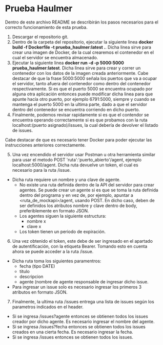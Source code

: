 # Prueba Haulmer
Dentro de este archivo README se describirán los pasos necesarios para el correcto funcionamiento de esta prueba.

1. Descargar el repositorio git.
2. Dentro de la carpeta del repositorio, ejecutar la siguiente linea **docker build -f Dockerfile -t prueba_haulmer:latest .**. Dicha linea sirve para crear una imagen de Docker, de la cual crearemos el contenedor en el cual el servidor se encuentra almacenado.
3. Ejecutar la siguiente linea **docker run -d -p 5000:5000 prueba_haulmer:latest**. Dicha linea sirve para crear y correr un contenedor con los datos de la imagen creada anteriormente. Cabe destacar de que la frase 5000:5000 señala los puertos que va a ocupar el servidor, tanto afuera del contenedor como dentro del contenedor respectivamente. Si es que el puerto 5000 se encuentra ocupado por alguna otra aplicación entonces puede modificar dicha linea para que apunte hacía otro puerto, por ejemplo 6791:5000, siempre y cuando se mantenga el puerto 5000 en la ultima parte, dado a que el servidor dentro del contenedor se encuentra corriendo en dicho puerto.
4. Finalmente, podemos revisar rapidamente si es que el contendor se encuentra operando correctamente si es que probamos con la ruta localhost:(puerto asignado)/issues, la cual debería de devolver el listado de issues.

Cabe destacar de que es necesario tener Docker para poder ejecutar las instrucciones anteriores correctamente.



5. Una vez encendido el servidor usar Postman u otra herramienta similar para usar el metodo POST 'ruta':'puerto_abierto'/agent, ejemplo localhost:5000/agent. Dicha ruta devuelve un token, el cual es necesario para la ruta /issue.
  * Dicha ruta requiere un nombre y una clave de agente.
    * No existe una ruta definida dentro de la API del servidor para crear agentes. Se puede crear un agente si es que se toma la ruta definida dentro del programa y en vez de, por ejemplo, apuntar a <ruta_de_mockapi>/agent, usando POST. En dicho caso, deben de ser definidos los atributos nombre y clave dentro de body, preferiblemente en formato JSON.
    * Los agentes siguen la siguiente estructura:
      * nombre x
      * clave x
    * Los token tienen un periodo de expiración.

6. Una vez obtenido el token, este debe de ser ingresado en el apartado de autentificación, con la etiqueta Bearer. Tomando esto en cuenta ahora se puede acceder a la ruta /issue. 
  * Dicha ruta toma los siguientes paramentros:
    * fecha (tipo DATE)
    * titulo
    * descripcion
    * agente (nombre de agente responsable de ingresar dicho issue.
  * Para ingresar un issue solo es necesario ingresar los primeros 3 atributos en formato JSON.

7. Finalmente, la ultima ruta /issues entrega una lista de issues según los parametros indicados en el header.
 * Si se ingresa /issues?agente entonces se obtienen todos los issues creador por dicho agente. Es necesario ingresar el nombre del agente.
 * Si se ingresa /issues?fecha entonces se obtienen todos los issues creados en una cierta fecha. Es necesario ingresar la fecha.
 * Si se ingresa /issues entonces se obtienen todos los issues.
   
    
